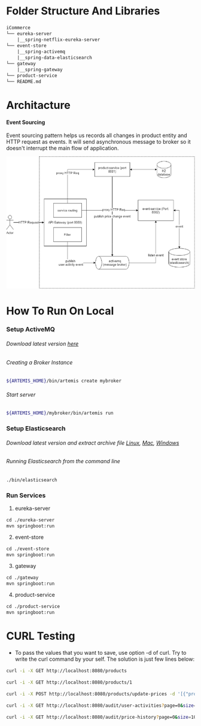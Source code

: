 Folder Structure And Libraries
================

```
iCommerce
└── eureka-server
    |__spring-netflix-eureka-server
└── event-store
    |__spring-activemq
    |__spring-data-elasticsearch
└── gateway
    |__spring-gateway
└── product-service
└── README.md
```

Architacture
================
#### Event Sourcing
Event sourcing pattern helps us records all changes in product entity and HTTP request as events. It will send asynchronous message to broker so it doesn't interrupt the main flow of application.

![image](iCommerce-architecture-diagram.png)

How To Run On Local
================
### Setup ActiveMQ
###### Download latest version [here](https://activemq.apache.org/components/artemis/download/)
###### Creating a Broker Instance
```bash
${ARTEMIS_HOME}/bin/artemis create mybroker
```
###### Start server
```bash
${ARTEMIS_HOME}/mybroker/bin/artemis run
```

### Setup Elasticsearch
###### Download latest version and extract archive file [Linux](https://artifacts.elastic.co/downloads/elasticsearch/elasticsearch-7.12.1-linux-x86_64.tar.gz), [Mac](https://artifacts.elastic.co/downloads/elasticsearch/elasticsearch-7.12.1-darwin-x86_64.tar.gz), [Windows](https://artifacts.elastic.co/downloads/elasticsearch/elasticsearch-7.12.1-windows-x86_64.zip)
###### Running Elasticsearch from the command line
```bash
./bin/elasticsearch
```
### Run Services
1. eureka-server
```
cd ./eureka-server
mvn springboot:run
```
2. event-store
```
cd ./event-store
mvn springboot:run
```
3. gateway
```
cd ./gateway
mvn springboot:run
```
4. product-service
```
cd ./product-service
mvn springboot:run
```


CURL Testing
================
* To pass the values that you want to save, use option -d of curl. Try to write the curl command by your self. The solution is just few lines below:

```bash
curl -i -X GET http://localhost:8080/products
```

```bash
curl -i -X GET http://localhost:8080/products/1
```

```bash
curl -i -X POST http://localhost:8080/products/update-prices -d '[{"productId":1, "price": 9999}, {"productId":2, "price": 1234}]'
```

```bash
curl -i -X GET http://localhost:8080/audit/user-activities?page=0&size=10
```

```bash
curl -i -X GET http://localhost:8080/audit/price-history?page=0&size=10&id=1
```
